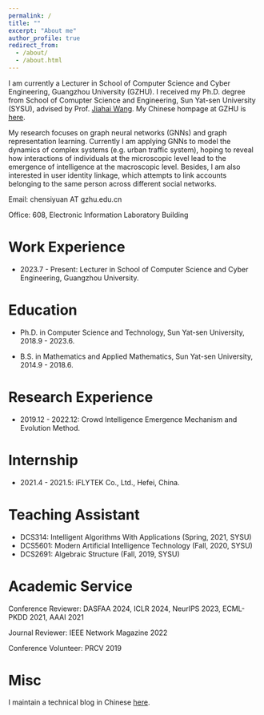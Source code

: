 ```yaml
---
permalink: /
title: ""
excerpt: "About me"
author_profile: true
redirect_from: 
  - /about/
  - /about.html
---
```


I am currently a Lecturer in School of Computer Science and Cyber Engineering, Guangzhou University (GZHU). I received my Ph.D. degree from School of Comupter Science and Engineering, Sun Yat-sen University (SYSU), advised by Prof. [Jiahai Wang](http://cse.sysu.edu.cn/content/2551). My Chinese hompage at GZHU is [here](http://jsj.gzhu.edu.cn/info/1208/3501.htm).
<!--
Here is my latest [cv](/files/CV_Siyuan_Chen_SYSU.pdf).
-->

My research focuses on graph neural networks (GNNs) and graph representation learning. Currently I am applying GNNs to model the dynamics of complex systems (e.g. urban traffic system), hoping to reveal how interactions of individuals at the microscopic level lead to the emergence of intelligence at the macroscopic level. Besides, I am also interested in user identity linkage, which attempts to link accounts belonging to the same person across different social networks.

Email: chensiyuan AT gzhu.edu.cn
<!-- Email: chensy47 AT mail2.sysu.edu.cn -->

Office: 608, Electronic Information Laboratory Building

# Work Experience
- 2023.7 - Present: Lecturer in School of Computer Science and Cyber Engineering, Guangzhou University.

# Education
- Ph.D.  in Computer Science and Technology, Sun Yat-sen University, 2018.9 - 2023.6.
<!-- - Master student in Computer Science and Technology, Sun Yat-sen University, 2018.9 - 2020.6. (Successive Postgraduate and Doctoral Program) -->
- B.S. in Mathematics and Applied Mathematics, Sun Yat-sen University, 2014.9 - 2018.6.

# Research Experience
- 2019.12 - 2022.12: Crowd Intelligence Emergence Mechanism and Evolution Method.

<!--
- 2018.9 - 2019.12: Social Network Mining and Sentiment Analysis.
-->

# Internship
- 2021.4 - 2021.5: iFLYTEK Co., Ltd., Hefei, China.

# Teaching Assistant
- DCS314: Intelligent Algorithms With Applications (Spring, 2021, SYSU)
- DCS5601: Modern Artificial Intelligence Technology (Fall, 2020, SYSU)
- DCS2691: Algebraic Structure (Fall, 2019, SYSU)

# Academic Service
Conference Reviewer: DASFAA 2024, ICLR 2024, NeurIPS 2023, ECML-PKDD 2021, AAAI 2021

Journal Reviewer: IEEE Network Magazine 2022

Conference Volunteer: PRCV 2019

# Misc
I maintain a technical blog in Chinese [here](https://www.cnblogs.com/hilbert9221/).